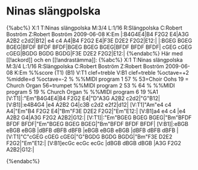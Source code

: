 # Ninas slängpolska

{%abc%}
X:1
T:Ninas slängpolska
M:3/4
L:1/16
R:Slängpolska
C:Robert Boström
Z:Robert Boström 2009-06-08
K:Em
|:B4G4E4|B4 F2G2 E4|A3G A2B2 c2d2|B12|
e4 c4 A4|B4 F2G2 E4|F3E D2E2 F2G2|E12:|
|:BGEG BGEG BGEG|BFDF BFDF BFDF|BGEG BGEG BGEG|BFDF BFDF BFDF|
cGEG cGEG cGEG|BGDG BGDG BGDG|F3E D2E2 F2G2|E12:|
{%endabc%}
Här med [[!ackord]] och en [[!andrastämma]]:
{%abc%}
X:1
T:Ninas slängpolska
M:3/4
L:1/16
R:Slängpolska
C:Robert Boström
Z:Robert Boström 2009-06-08
K:Em
%%score (T1) (B1)
V:T1  clef=treble 
V:B1  clef=treble   %octave=+2 %middle=d %octave=-2
%
%%MIDI program 1 57 %   53=Choir Oohs  19 = Church Organ 56=trumpet
%%MIDI program 2 53
% 64
% %%MIDI program 5 19 % Church Organ
% %%MIDI program 6 19
%A1
[V:T1]|:"Em"B4G4E4|B4 F2G2 E4|"D"A3G A2B2 c2d2|"G"B12|
[V:B1]|:e4B4G4    |e4  A2B2 G4|c3B c2d2 e2f2|d12|
[V:T1]"Am"e4 c4 A4|"Em"B4 F2G2 E4|"Bm"F3E D2E2 F2G2|"Em"E12:|
[V:B1]a4 e4 c4  |e4  A2B2 G4|A3G F2G2 A2B2|G12:|
[V:T1]|:"Em"BGEG BGEG BGEG|"Bm"BFDF BFDF BFDF|"Em"BGEG BGEG BGEG|"Bm"BFDF BFDF BFDF|
[V:B1]|:eBGB  eBGB eBGB   |dBFB dBFB dBFB    |eBGB  eBGB eBGB   |dBFB dBFB dBFB    |
[V:T1]"C"cGEG cGEG cGEG|"G"BGDG BGDG BGDG|"Bm"F3E D2E2 F2G2|"Em"E12:|
[V:B1]ecGc ecGc ecGc |dBGB dBGB dBGB   |A3G F2G2 A2B2|G12:|

{%endabc%}

